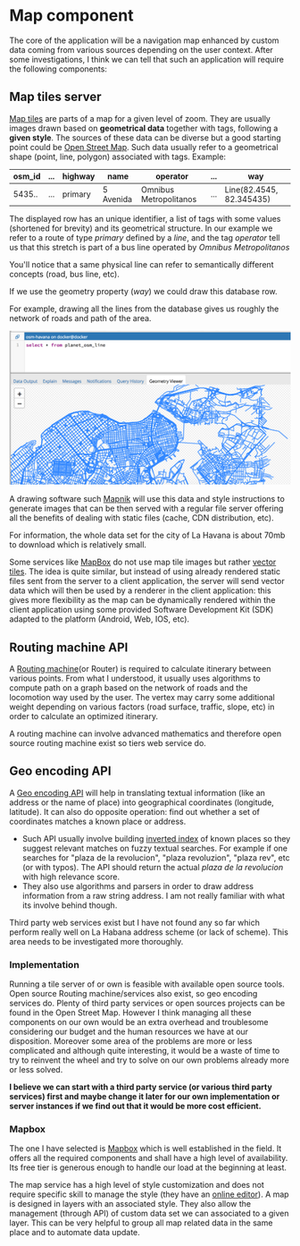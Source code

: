 # Map component

The core of the application will be a navigation map enhanced by custom data coming from various sources depending on the user context.
After some investigations, I think we can tell that such an application will require the following components:

## Map tiles server

[Map tiles](https://en.wikipedia.org/wiki/Tiled_web_map) are parts of a map for a given level of zoom. They are usually images drawn based on **geometrical data** together with tags, following a **given style**.
The sources of these data can be diverse but a good starting point could be [Open Street Map](https://en.wikipedia.org/wiki/OpenStreetMap). Such data usually refer to a geometrical shape (point, line, polygon)
associated with tags. Example:

osm_id | ... | highway | name | operator | ... | way
-------| --- | --------| ---- | -------- | --- | ---
5435.. | ... | primary | 5 Avenida | Omnibus Metropolitanos | ... | Line(82.4545, 82.345435)

The displayed row has an unique identifier, a list of tags with some values (shortened for brevity) and its geometrical structure.
In our example we refer to a route of type *primary* defined by a *line*, and the tag *operator* tell us that this stretch is part of a bus line operated by *Omnibus Metropolitanos*

You'll notice that a same physical line can refer to semantically different concepts (road, bus line, etc).

If we use the geometry property (*way*) we could draw this database row.

For example, drawing all the lines from the database gives us roughly the network of roads and path of the area.

![osm-planet_line drawn](../media/drawn-data.png)

A drawing software such [Mapnik](https://wiki.openstreetmap.org/wiki/Mapnik) will use this data and style instructions to generate images that can be then served with a regular file server
offering all the benefits of dealing with static files (cache, CDN distribution, etc).

For information, the whole data set for the city of La Havana is about 70mb to download which is relatively small.

Some services like [MapBox](https://www.mapbox.com/) do not use map tile images but rather [vector tiles](https://docs.mapbox.com/vector-tiles/). The idea is quite similar, but instead of using already rendered static files sent from the server to a client application,
the server will send vector data which will then be used by a renderer in the client application: this gives more flexibility as the map can be dynamically rendered within the client application using
some provided Software Development Kit (SDK) adapted to the platform (Android, Web, IOS, etc).

## Routing machine API

A [Routing machine](https://wiki.openstreetmap.org/wiki/Routing)(or Router) is required to calculate itinerary between various points. From what I understood, it usually uses algorithms to compute path on
a graph based on the network of roads and the locomotion way used by the user. The vertex may carry some additional weight depending on various factors (road surface, traffic, slope, etc) in
order to calculate an optimized itinerary.

A routing machine can involve advanced mathematics and therefore open source routing machine exist so tiers web service do.

## Geo encoding API

A [Geo encoding API](https://en.wikipedia.org/wiki/Geocoding) will help in translating textual information (like an address or the name of place) into geographical coordinates (longitude, latitude).
It can also do opposite operation: find out whether a set of coordinates matches a known place or address.

- Such API usually involve building [inverted index](https://en.wikipedia.org/wiki/Inverted_index) of known places so they suggest relevant matches on fuzzy textual searches. For example if one searches for "plaza de la revolucion", "plaza revoluzion", "plaza rev", etc (or with typos). The API should return the actual *plaza de la revolucion* with high relevance score.
- They also use algorithms and parsers in order to draw address information from a raw string address. I am not really familiar with what its involve behind though.

Third party web services exist but I have not found any so far which perform really well on La Habana address scheme (or lack of scheme). This area needs to be investigated more thoroughly.

### Implementation

Running a tile server of or own is feasible with available open source tools. Open source Routing machine/services also exist, so geo encoding services do.
Plenty of third party services or open sources projects can be found in the Open Street Map.
However I think managing all these components on our own would be an extra overhead and troublesome considering our budget and the human resources we have at our disposition.
Moreover some area of the problems are more or less complicated and although quite interesting, it would be a waste of time to try to reinvent the wheel and try to solve on our own problems already more or less solved.

**I believe we can start with a third party service (or various third party services) first and maybe change it later for our own implementation or server instances if we find out that it would be more cost efficient.**

### Mapbox

The one I have selected is [Mapbox](https://www.mapbox.com/) which is well established in the field. It offers all the required components and shall have a high level of availability. Its free tier is generous enough
to handle our load at the beginning at least.

The map service has a high level of style customization and does not require specific skill to manage the style (they have an [online editor]()).
A map is designed in layers with an associated style. They also allow the management (through API) of custom data set we can associated to a given layer. This can be very helpful to
group all map related data in the same place and to automate data update.
